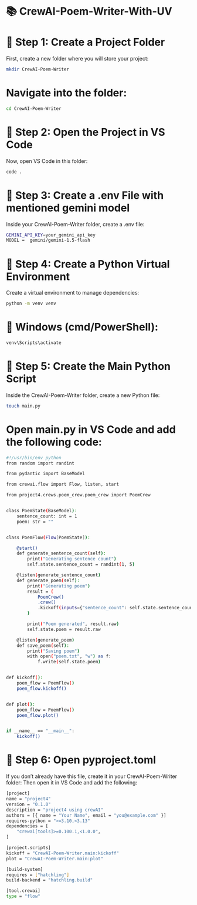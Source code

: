 # 📚 CrewAI-Poem-Writer-With-UV

# 🔹 Step 1: Create a Project Folder
First, create a new folder where you will store your project:

```bash
mkdir CrewAI-Poem-Writer

```
# Navigate into the folder:
```bash
cd CrewAI-Poem-Writer

```
# 🔹 Step 2: Open the Project in VS Code
Now, open VS Code in this folder:
```bash
code .

```
# 🔹 Step 3: Create a .env File with mentioned gemini model 
Inside your CrewAI-Poem-Writer folder, create a .env file:
```bash
GEMINI_API_KEY=your_gemini_api_key
MODEL =  gemini/gemini-1.5-flash

```
# 🔹 Step 4: Create a Python Virtual Environment
Create a virtual environment to manage dependencies:
```bash
python -m venv venv

```
# 🔹 Windows (cmd/PowerShell):
```bash
venv\Scripts\activate

```
# 🔹 Step 5: Create the Main Python Script
Inside the CrewAI-Poem-Writer folder, create a new Python file:
```bash
touch main.py
```
# Open main.py in VS Code and add the following code:
```bash
#!/usr/bin/env python
from random import randint

from pydantic import BaseModel

from crewai.flow import Flow, listen, start

from project4.crews.poem_crew.poem_crew import PoemCrew


class PoemState(BaseModel):
    sentence_count: int = 1
    poem: str = ""


class PoemFlow(Flow[PoemState]):

    @start()
    def generate_sentence_count(self):
        print("Generating sentence count")
        self.state.sentence_count = randint(1, 5)

    @listen(generate_sentence_count)
    def generate_poem(self):
        print("Generating poem")
        result = (
            PoemCrew()
            .crew()
            .kickoff(inputs={"sentence_count": self.state.sentence_count})
        )

        print("Poem generated", result.raw)
        self.state.poem = result.raw

    @listen(generate_poem)
    def save_poem(self):
        print("Saving poem")
        with open("poem.txt", "w") as f:
            f.write(self.state.poem)


def kickoff():
    poem_flow = PoemFlow()
    poem_flow.kickoff()


def plot():
    poem_flow = PoemFlow()
    poem_flow.plot()


if __name__ == "__main__":
    kickoff()

```
# 🔹 Step 6: Open pyproject.toml
If you don’t already have this file, create it in your CrewAI-Poem-Writer folder:
Then open it in VS Code and add the following:
```bash
[project]
name = "project4"
version = "0.1.0"
description = "project4 using crewAI"
authors = [{ name = "Your Name", email = "you@example.com" }]
requires-python = ">=3.10,<3.13"
dependencies = [
    "crewai[tools]>=0.100.1,<1.0.0",
]

[project.scripts]
kickoff = "CrewAI-Poem-Writer.main:kickoff"
plot = "CrewAI-Poem-Writer.main:plot"

[build-system]
requires = ["hatchling"]
build-backend = "hatchling.build"

[tool.crewai]
type = "flow"


